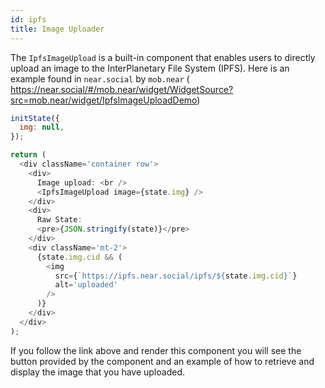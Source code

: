 ```yaml
---
id: ipfs
title: Image Uploader
---
```


The `IpfsImageUpload` is a built-in component that enables users to directly upload an image to the InterPlanetary File System (IPFS). Here is an example found in `near.social` by `mob.near` ( https://near.social/#/mob.near/widget/WidgetSource?src=mob.near/widget/IpfsImageUploadDemo)

```javascript
initState({
  img: null,
});

return (
  <div className='container row'>
    <div>
      Image upload: <br />
      <IpfsImageUpload image={state.img} />
    </div>
    <div>
      Raw State:
      <pre>{JSON.stringify(state)}</pre>
    </div>
    <div className='mt-2'>
      {state.img.cid && (
        <img
          src={`https://ipfs.near.social/ipfs/${state.img.cid}`}
          alt='uploaded'
        />
      )}
    </div>
  </div>
);
```

If you follow the link above and render this component you will see the button provided by the component and an example of how to retrieve and display the image that you have uploaded.
